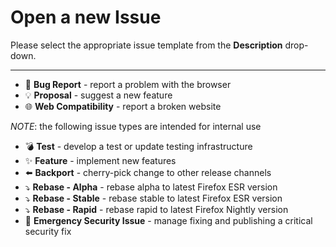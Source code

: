 # Open a new Issue

Please select the appropriate issue template from the **Description** drop-down.

---

- 🐞 **Bug Report** - report a problem with the browser
- 💡 **Proposal** - suggest a new feature
- 🌐 **Web Compatibility** - report a broken website

*NOTE*: the following issue types are intended for internal use

- 💣 **Test** - develop a test or update testing infrastructure
- ✨ **Feature** - implement new features
- ⬅️ **Backport** - cherry-pick change to other release channels
- ⤵️ **Rebase - Alpha** - rebase alpha to latest Firefox ESR version
- ⤵️ **Rebase - Stable** - rebase stable to latest Firefox ESR version
- ⤵️ **Rebase - Rapid** - rebase rapid to latest Firefox Nightly version
- 🚨 **Emergency Security Issue** - manage fixing and publishing a critical security fix

